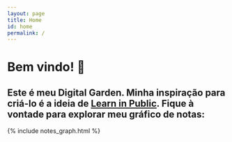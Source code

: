 ```yaml
---
layout: page
title: Home
id: home
permalink: /
---
```


# Bem vindo! 🌱

Este é meu Digital Garden. Minha inspiração para criá-lo é a ideia de [Learn in Public](https://segredo.dev/aprenda-em-publico/).
Fique à vontade para explorar meu gráfico de notas:
---

{% include notes_graph.html %}

<style>
  .wrapper {
    max-width: 46em;
  }
</style>

